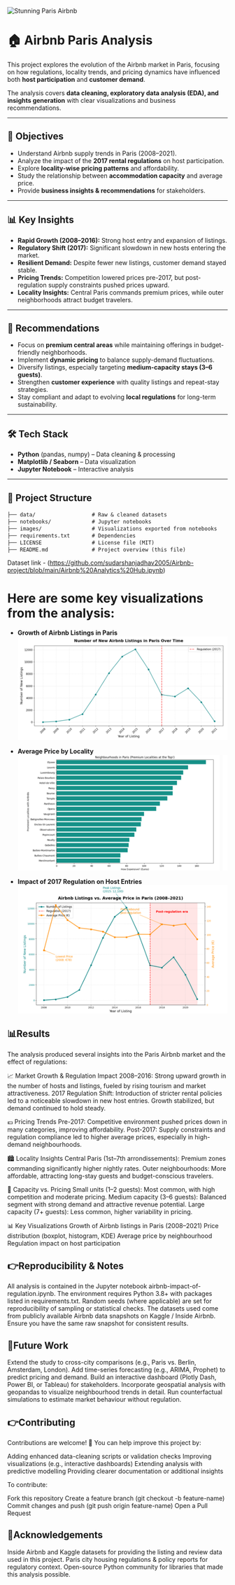 ![Stunning Paris Airbnb](https://i.ytimg.com/vi/kNdMA4LXhSA/hq720.jpg?sqp=-oaymwEXCK4FEIIDSFryq4qpAwkIARUAAIhCGAE=&rs=AOn4CLCW3ZZcC8bABmib3FhTQNzooyd3cA)


# 🏠 Airbnb Paris Analysis

This project explores the evolution of the Airbnb market in Paris, focusing on how regulations, locality trends, and pricing dynamics have influenced both **host participation** and **customer demand**.

The analysis covers **data cleaning, exploratory data analysis (EDA), and insights generation** with clear visualizations and business recommendations.

---

## 📌 Objectives

* Understand Airbnb supply trends in Paris (2008–2021).
* Analyze the impact of the **2017 rental regulations** on host participation.
* Explore **locality-wise pricing patterns** and affordability.
* Study the relationship between **accommodation capacity** and average price.
* Provide **business insights & recommendations** for stakeholders.

---

## 📊 Key Insights

* **Rapid Growth (2008–2016):** Strong host entry and expansion of listings.
* **Regulatory Shift (2017):** Significant slowdown in new hosts entering the market.
* **Resilient Demand:** Despite fewer new listings, customer demand stayed stable.
* **Pricing Trends:** Competition lowered prices pre-2017, but post-regulation supply constraints pushed prices upward.
* **Locality Insights:** Central Paris commands premium prices, while outer neighborhoods attract budget travelers.

---

## 🚀 Recommendations

* Focus on **premium central areas** while maintaining offerings in budget-friendly neighborhoods.
* Implement **dynamic pricing** to balance supply-demand fluctuations.
* Diversify listings, especially targeting **medium-capacity stays (3–6 guests)**.
* Strengthen **customer experience** with quality listings and repeat-stay strategies.
* Stay compliant and adapt to evolving **local regulations** for long-term sustainability.

---

## 🛠️ Tech Stack

* **Python** (pandas, numpy) – Data cleaning & processing
* **Matplotlib / Seaborn** – Data visualization
* **Jupyter Notebook** – Interactive analysis

---

## 📂 Project Structure

```
├── data/                  # Raw & cleaned datasets
├── notebooks/             # Jupyter notebooks
├── images/                # Visualizations exported from notebooks
├── requirements.txt       # Dependencies
├── LICENSE                # License file (MIT)
├── README.md              # Project overview (this file)
```

Dataset link - (https://github.com/sudarshanjadhav2005/Airbnb-project/blob/main/Airbnb%20Analytics%20Hub.ipynb)


# Here are some key visualizations from the analysis:

* **Growth of Airbnb Listings in Paris**
  ![Listings Growth](https://github.com/sudarshanjadhav2005/Airbnb-project/blob/main/image/listings_growth.png)

* **Average Price by Locality**
  ![Price by Locality](https://github.com/sudarshanjadhav2005/Airbnb-project/blob/main/image/price_locality.png)

* **Impact of 2017 Regulation on Host Entries**
  ![Regulation Impact](https://github.com/sudarshanjadhav2005/Airbnb-project/blob/main/image/regulation_impact.png)

## 📊Results

The analysis produced several insights into the Paris Airbnb market and the effect of regulations:

📈 Market Growth & Regulation Impact
2008–2016: Strong upward growth in the number of hosts and listings, fueled by rising tourism and market attractiveness.
2017 Regulation Shift: Introduction of stricter rental policies led to a noticeable slowdown in new host entries. Growth stabilized, but demand continued to hold steady.

💶 Pricing Trends
Pre-2017: Competitive environment pushed prices down in many categories, improving affordability.
Post-2017: Supply constraints and regulation compliance led to higher average prices, especially in high-demand neighbourhoods.

🏙️ Locality Insights
Central Paris (1st–7th arrondissements): Premium zones commanding significantly higher nightly rates.
Outer neighbourhoods: More affordable, attracting long-stay guests and budget-conscious travelers.

👥 Capacity vs. Pricing
Small units (1–2 guests): Most common, with high competition and moderate pricing.
Medium capacity (3–6 guests): Balanced segment with strong demand and attractive revenue potential.
Large capacity (7+ guests): Less common, higher variability in pricing.

📊 Key Visualizations
Growth of Airbnb listings in Paris (2008–2021)
Price distribution (boxplot, histogram, KDE)
Average price by neighbourhood
Regulation impact on host participation

## 👉Reproducibility & Notes
All analysis is contained in the Jupyter notebook airbnb-impact-of-regulation.ipynb.
The environment requires Python 3.8+ with packages listed in requirements.txt.
Random seeds (where applicable) are set for reproducibility of sampling or statistical checks.
The datasets used come from publicly available Airbnb data snapshots on Kaggle / Inside Airbnb. Ensure you have the same raw snapshot for consistent results.

## 🚀Future Work
Extend the study to cross-city comparisons (e.g., Paris vs. Berlin, Amsterdam, London).
Add time-series forecasting (e.g., ARIMA, Prophet) to predict pricing and demand.
Build an interactive dashboard (Plotly Dash, Power BI, or Tableau) for stakeholders.
Incorporate geospatial analysis with geopandas to visualize neighbourhood trends in detail.
Run counterfactual simulations to estimate market behaviour without regulation.

## 👉Contributing

Contributions are welcome! 🚀
You can help improve this project by:

Adding enhanced data-cleaning scripts or validation checks
Improving visualizations (e.g., interactive dashboards)
Extending analysis with predictive modelling
Providing clearer documentation or additional insights

To contribute:

Fork this repository
Create a feature branch (git checkout -b feature-name)
Commit changes and push (git push origin feature-name)
Open a Pull Request  

## 🙌Acknowledgements
Inside Airbnb and Kaggle datasets for providing the listing and review data used in this project.
Paris city housing regulations & policy reports for regulatory context.
Open-source Python community for libraries that made this analysis possible.
